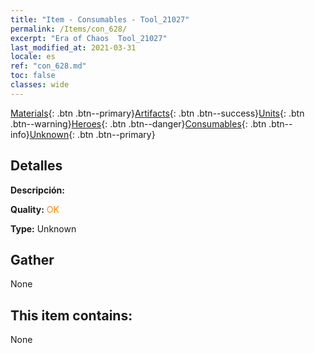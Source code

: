 ```yaml
---
title: "Item - Consumables - Tool_21027"
permalink: /Items/con_628/
excerpt: "Era of Chaos  Tool_21027"
last_modified_at: 2021-03-31
locale: es
ref: "con_628.md"
toc: false
classes: wide
---
```

 [Materials](/es/Items/){: .btn .btn--primary}[Artifacts](/es/Items/Artifacts/){: .btn .btn--success}[Units](/es/Items/Units/){: .btn .btn--warning}[Heroes](/es/Items/Heroes/){: .btn .btn--danger}[Consumables](/es/Items/Consumables/){: .btn .btn--info}[Unknown](/es/Items/Unknown/){: .btn .btn--primary}

## Detalles
 **Descripción:** 

 **Quality:** <span style="color: #FF8C00">OK</span>

 **Type:** Unknown

## Gather

  None

## This item contains:

  None

